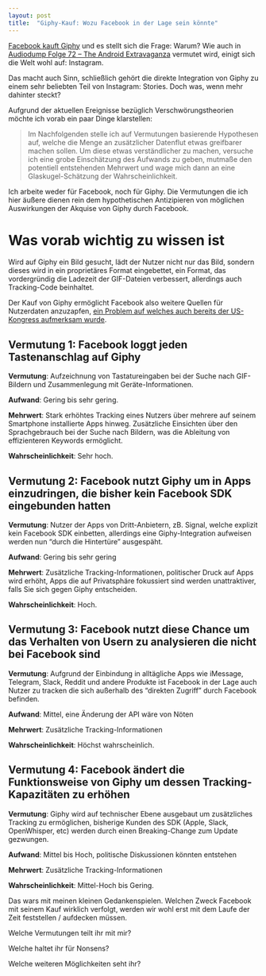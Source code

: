 ```yaml
---
layout: post
title:  "Giphy-Kauf: Wozu Facebook in der Lage sein könnte"
---
```


[Facebook kauft Giphy](https://venturebeat.com/2020/05/15/facebook-acquires-giphy-to-integrate-with-instagram/) und es stellt sich die Frage: Warum? Wie auch in [Audiodump Folge 72 – The Android Extravaganza](https://audiodump.de/2020/05/21/ad072-the-android-extravaganza-mit-basti-schlingel-wolfle/) vermutet wird, einigt sich die Welt wohl auf: Instagram.

Das macht auch Sinn, schließlich gehört die direkte Integration von Giphy zu einem sehr beliebten Teil von Instagram: Stories. Doch was, wenn mehr dahinter steckt?

Aufgrund der aktuellen Ereignisse bezüglich Verschwörungstheorien möchte ich vorab ein paar Dinge klarstellen:

> Im Nachfolgenden stelle ich auf Vermutungen basierende Hypothesen auf, welche die Menge an zusätzlicher Datenflut etwas greifbarer machen sollen. Um diese etwas verständlicher zu machen, versuche ich eine grobe Einschätzung des Aufwands zu geben, mutmaße den potentiell entstehenden Mehrwert und wage mich dann an eine Glaskugel-Schätzung der Wahrscheinlichkeit.

Ich arbeite weder für Facebook, noch für Giphy. Die Vermutungen die ich hier äußere dienen rein dem hypothetischen Antizipieren von möglichen Auswirkungen der Akquise von Giphy durch Facebook.

# Was vorab wichtig zu wissen ist

Wird auf Giphy ein Bild gesucht, lädt der Nutzer nicht nur das Bild, sondern dieses wird in ein proprietäres Format eingebettet, ein Format, das vordergründig die Ladezeit der GIF-Dateien verbessert, allerdings auch Tracking-Code beinhaltet.

Der Kauf von Giphy ermöglicht Facebook also weitere Quellen für Nutzerdaten anzuzapfen, [ein Problem auf welches auch bereits der US-Kongress aufmerksam wurde](https://www.theverge.com/2020/5/15/21260653/facebook-giphy-acquisition-merger-elizabeth-warren-amy-klobuchar-josh-hawley-senate-antitrust).

## Vermutung 1: Facebook loggt jeden Tastenanschlag auf Giphy

**Vermutung**: Aufzeichnung von Tastatureingaben bei der Suche nach GIF-Bildern und Zusammenlegung mit Geräte-Informationen.

**Aufwand**: Gering bis sehr gering.

**Mehrwert**: Stark erhöhtes Tracking eines Nutzers über mehrere auf seinem Smartphone installierte Apps hinweg. Zusätzliche Einsichten über den Sprachgebrauch bei der Suche nach Bildern, was die Ableitung von effizienteren Keywords ermöglicht.

**Wahrscheinlichkeit**: Sehr hoch.


## Vermutung 2: Facebook nutzt Giphy um in Apps einzudringen, die bisher kein Facebook SDK eingebunden hatten

**Vermutung**: Nutzer der Apps von Dritt-Anbietern, zB. Signal, welche explizit kein Facebook SDK einbetten, allerdings eine Giphy-Integration aufweisen werden nun “durch die Hintertüre” ausgespäht.

**Aufwand**: Gering bis sehr gering

**Mehrwert**: Zusätzliche Tracking-Informationen, politischer Druck auf Apps wird erhöht, Apps die auf Privatsphäre fokussiert sind werden unattraktiver, falls Sie sich gegen Giphy entscheiden.

**Wahrscheinlichkeit**: Hoch.

## Vermutung 3: Facebook nutzt diese Chance um das Verhalten von Usern zu analysieren die nicht bei Facebook sind

**Vermutung**: Aufgrund der Einbindung in alltägliche Apps wie iMessage, Telegram, Slack, Reddit und andere Produkte ist Facebook in der Lage auch Nutzer zu tracken die sich außerhalb des “direkten Zugriff” durch Facebook befinden.

**Aufwand**: Mittel, eine Änderung der API wäre von Nöten

**Mehrwert**: Zusätzliche Tracking-Informationen

**Wahrscheinlichkeit**: Höchst wahrscheinlich.

## Vermutung 4: Facebook ändert die Funktionsweise von Giphy um dessen Tracking-Kapazitäten zu erhöhen

**Vermutung**: Giphy wird auf technischer Ebene ausgebaut um zusätzliches Tracking zu ermöglichen, bisherige Kunden des SDK (Apple, Slack, OpenWhisper, etc) werden durch einen Breaking-Change zum Update gezwungen.

**Aufwand**: Mittel bis Hoch, politische Diskussionen könnten entstehen

**Mehrwert**: Zusätzliche Tracking-Informationen

**Wahrscheinlichkeit**: Mittel-Hoch bis Gering.

Das wars mit meinen kleinen Gedankenspielen. Welchen Zweck Facebook mit seinem Kauf wirklich verfolgt, werden wir wohl erst mit dem Laufe der Zeit feststellen / aufdecken müssen.

Welche Vermutungen teilt ihr mit mir?

Welche haltet ihr für Nonsens?

Welche weiteren Möglichkeiten seht ihr?

